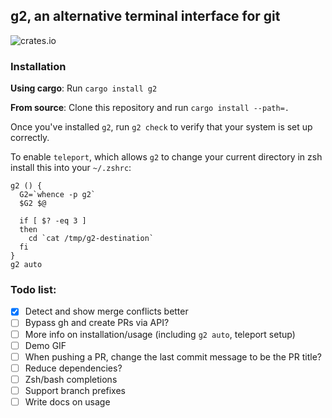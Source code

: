 ## g2, an alternative terminal interface for git

![crates.io](https://img.shields.io/crates/v/g2.svg)

### Installation

**Using cargo**: Run `cargo install g2`

**From source**: Clone this repository and run `cargo install --path=.`

Once you've installed `g2`, run `g2 check` to verify that your system is set up correctly.

To enable `teleport`, which allows `g2` to change your
current directory in zsh install this into your `~/.zshrc`:

```
g2 () {
  G2=`whence -p g2`
  $G2 $@

  if [ $? -eq 3 ]
  then
    cd `cat /tmp/g2-destination`
  fi
}
g2 auto
```

### Todo list:
 
 - [x] Detect and show merge conflicts better
 - [ ] Bypass gh and create PRs via API?
 - [ ] More info on installation/usage (including `g2 auto`, teleport setup)
 - [ ] Demo GIF
 - [ ] When pushing a PR, change the last commit message to be the PR title?
 - [ ] Reduce dependencies?
 - [ ] Zsh/bash completions
 - [ ] Support branch prefixes
 - [ ] Write docs on usage
